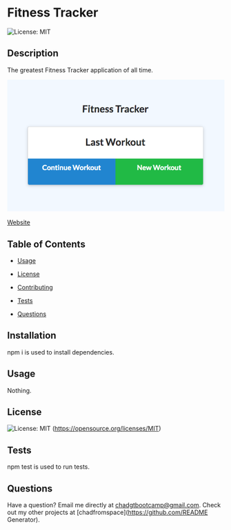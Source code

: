 # Fitness Tracker

  ![License: MIT](https://img.shields.io/badge/License-MIT-yellow.svg)

  ## Description

  The greatest Fitness Tracker application of all time.

   ![IMG](./public/img/img.png)
   
   [Website](https://ancient-fortress-47484.herokuapp.com)

  ## Table of Contents

  * [Usage](#usage)

  * [License](#license)

  * [Contributing](#contributing)

  * [Tests](#tests)

  * [Questions](#questions)

  ## Installation

  npm i is used to install dependencies.

  ## Usage

  Nothing.

  ## License

  ![License: MIT](https://img.shields.io/badge/License-MIT-yellow.svg)
  (https://opensource.org/licenses/MIT)

  ## Tests

  npm test is used to run tests.

  ## Questions

  Have a question? Email me directly at chadgtbootcamp@gmail.com.
  Check out my other projects at [chadfromspace](https://github.com/README Generator).
